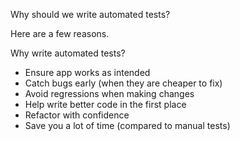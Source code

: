 
Why should we write automated tests?

Here are a few reasons. 

Why write automated tests?
- Ensure app works as intended
- Catch bugs early (when they are cheaper to fix)
- Avoid regressions when making changes
- Help write better code in the first place
- Refactor with confidence
- Save you a lot of time (compared to manual tests)